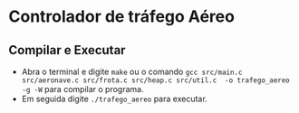 ﻿# Controlador de tráfego Aéreo

## Compilar e Executar

- Abra o terminal e digite `make` ou o comando `gcc src/main.c src/aeronave.c src/frota.c src/heap.c src/util.c  -o trafego_aereo -g -W` para compilar o programa.
- Em seguida digite `./trafego_aereo` para executar.
